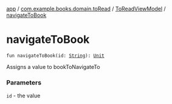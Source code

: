 [app](../../index.md) / [com.example.books.domain.toRead](../index.md) / [ToReadViewModel](index.md) / [navigateToBook](./navigate-to-book.md)

# navigateToBook

`fun navigateToBook(id: `[`String`](https://kotlinlang.org/api/latest/jvm/stdlib/kotlin/-string/index.html)`): `[`Unit`](https://kotlinlang.org/api/latest/jvm/stdlib/kotlin/-unit/index.html)

Assigns a value to bookToNavigateTo

### Parameters

`id` - the value
